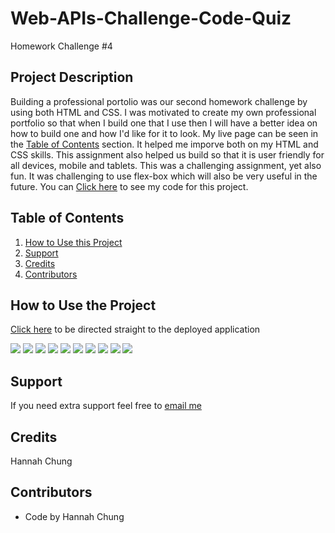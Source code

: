 # Web-APIs-Challenge-Code-Quiz
Homework Challenge #4




## Project Description
Building a professional portolio was our second homework challenge by using both HTML and CSS. I was motivated to create my own professional portfolio so that when I build one that I use then I will have a better idea on how to build one and how I'd like for it to look. My live page can be seen in the <a href="#Table of Contents">Table of Contents</a> section. It helped me imporve both on my HTML and CSS skills. This assignment also helped us build so that it is user friendly for all devices, mobile and tablets. This was a challenging assignment, yet also fun. It was challenging to use flex-box which will also be very useful in the future. You can <a href=https://github.com/hannybear88/Web-APIs-Challenge-Code-Quiz>Click here</a>  to see my code for this project. 

## Table of Contents
<nav>
    <ol>
        <li><a href="#How to Use this Project">How to Use this Project</a></li>
        <li><a href="#Support">Support</a></li>
        <li><a href="#Credits">Credits</a></li>
        <li><a href="#Contributors">Contributors</a></li>
    </ol>
</nav>

## How to Use the Project

<a href=https://hannybear88.github.io/Web-APIs-Challenge-Code-Quiz/>Click here</a> to be directed straight to the deployed application

<img src="./assets/images/HW#4_main_page_screenshot.png" />
<img src="./assets/images/HW#4_quiz_rules_screenshot.png.png" /> 
<img src="./assets/images/HW#4_question_screenshot.png.png" /> 
<img src="./assets/images/HW#4_correct_answer_screenshot.html.png" /> 
<img src="./assets/images/HW#4_incorrect_answer_screenshot.png" /> 
<img src="./assets/images/HW#4_end_of_quiz_screenshot.png" /> 
<img src="./assets/images/HW#4_enter_initials_screenshot.png" /> 
<img src="./assets/images/HW#4_high_score_screenshot.png" /> 
<img src="./assets/images/HW#4_clear_high_scores_screenshot.png" /> 
<img src="./assets/images/HW#4_clear_high_scores_screenshot.png"> 

## Support
If you need extra support feel free to <a href="mailto:hannahkchung88@gmail.com">email me</a>


## Credits
Hannah Chung

## Contributors
<ul>
    <li>Code by Hannah Chung</li>
</ul>
